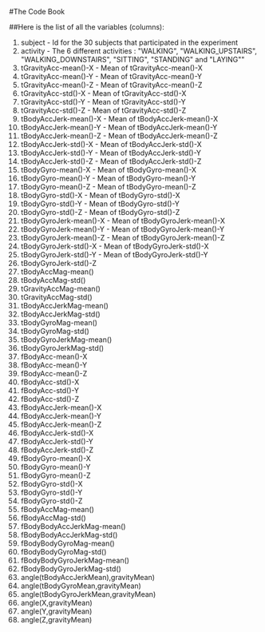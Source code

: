 #The Code Book


##Here is the list of all the variables (columns):

1. subject                      - Id for the 30 subjects that participated in the experiment
2. activity                     - The 6 different activities : "WALKING", "WALKING_UPSTAIRS", 
                                  "WALKING_DOWNSTAIRS", "SITTING", "STANDING" and "LAYING""
3. tGravityAcc-mean()-X         - Mean of tGravityAcc-mean()-X
4. tGravityAcc-mean()-Y         - Mean of tGravityAcc-mean()-Y
5. tGravityAcc-mean()-Z         - Mean of tGravityAcc-mean()-Z
6. tGravityAcc-std()-X          - Mean of tGravityAcc-std()-X
7. tGravityAcc-std()-Y          - Mean of tGravityAcc-std()-Y 
8. tGravityAcc-std()-Z          - Mean of tGravityAcc-std()-Z
9. tBodyAccJerk-mean()-X        - Mean of tBodyAccJerk-mean()-X
10. tBodyAccJerk-mean()-Y - Mean of tBodyAccJerk-mean()-Y 
11. tBodyAccJerk-mean()-Z - Mean of tBodyAccJerk-mean()-Z 
12. tBodyAccJerk-std()-X - Mean of tBodyAccJerk-std()-X 
13. tBodyAccJerk-std()-Y - Mean of tBodyAccJerk-std()-Y
14. tBodyAccJerk-std()-Z - Mean of tBodyAccJerk-std()-Z
15. tBodyGyro-mean()-X - Mean of tBodyGyro-mean()-X
16. tBodyGyro-mean()-Y - Mean of tBodyGyro-mean()-Y 
17. tBodyGyro-mean()-Z - Mean of tBodyGyro-mean()-Z
18. tBodyGyro-std()-X - Mean of tBodyGyro-std()-X
19. tBodyGyro-std()-Y - Mean of tBodyGyro-std()-Y
20. tBodyGyro-std()-Z - Mean of tBodyGyro-std()-Z
21. tBodyGyroJerk-mean()-X - Mean of tBodyGyroJerk-mean()-X
22. tBodyGyroJerk-mean()-Y - Mean of  tBodyGyroJerk-mean()-Y
23. tBodyGyroJerk-mean()-Z - Mean of tBodyGyroJerk-mean()-Z
24. tBodyGyroJerk-std()-X - Mean of tBodyGyroJerk-std()-X 
25. tBodyGyroJerk-std()-Y - Mean of tBodyGyroJerk-std()-Y
26. tBodyGyroJerk-std()-Z 
27. tBodyAccMag-mean() 
28. tBodyAccMag-std() 
29. tGravityAccMag-mean() 
30. tGravityAccMag-std() 
31. tBodyAccJerkMag-mean() 
32. tBodyAccJerkMag-std() 
33. tBodyGyroMag-mean() 
34. tBodyGyroMag-std() 
35. tBodyGyroJerkMag-mean() 
36. tBodyGyroJerkMag-std() 
37. fBodyAcc-mean()-X 
38. fBodyAcc-mean()-Y 
39. fBodyAcc-mean()-Z 
40. fBodyAcc-std()-X 
41. fBodyAcc-std()-Y 
42. fBodyAcc-std()-Z 
43. fBodyAccJerk-mean()-X 
44. fBodyAccJerk-mean()-Y 
45. fBodyAccJerk-mean()-Z 
46. fBodyAccJerk-std()-X 
47. fBodyAccJerk-std()-Y 
48. fBodyAccJerk-std()-Z 
49. fBodyGyro-mean()-X 
50. fBodyGyro-mean()-Y 
51. fBodyGyro-mean()-Z 
52. fBodyGyro-std()-X 
53. fBodyGyro-std()-Y 
54. fBodyGyro-std()-Z 
55. fBodyAccMag-mean() 
56. fBodyAccMag-std() 
57. fBodyBodyAccJerkMag-mean() 
58. fBodyBodyAccJerkMag-std() 
59. fBodyBodyGyroMag-mean() 
60. fBodyBodyGyroMag-std() 
61. fBodyBodyGyroJerkMag-mean() 
62. fBodyBodyGyroJerkMag-std() 
63. angle(tBodyAccJerkMean),gravityMean) 
64. angle(tBodyGyroMean,gravityMean) 
65. angle(tBodyGyroJerkMean,gravityMean) 
66. angle(X,gravityMean) 
67. angle(Y,gravityMean) 
68. angle(Z,gravityMean)
